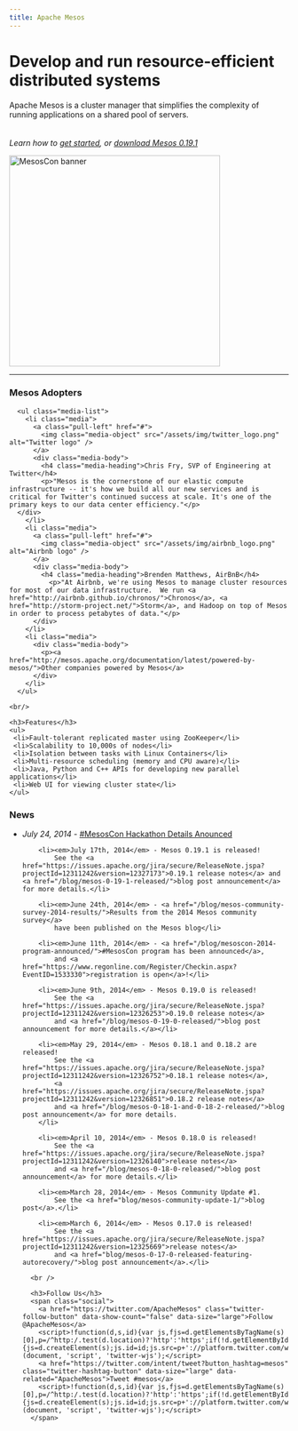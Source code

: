 ```yaml
---
title: Apache Mesos
---
```


<div class="container-fluid homepage jumbotron">
	<div class="row">
	  <div class="col-md-7 nopadding">
	    <h1>Develop and run resource-efficient distributed systems</h1>
	    <p class="lead">Apache Mesos is a cluster manager that simplifies the complexity of running applications on a shared pool of servers.<br /><br /><br /><em>Learn how to <a href="/gettingstarted/">get started</a>, or <a href="/downloads/">download Mesos 0.19.1</a></em></p>
	  </div>
	  <div class="col-md-5">
            <a href="http://events.linuxfoundation.org/events/mesoscon/"><img src="/assets/img/mesoscon-banner-small.png" style="width: 380px" alt="MesosCon banner" /></a>
	  </div>
	</div>
</div>

<hr>

<!-- lowersection -->
<div class="row">
  <div class="col-md-7">
    <h3>Mesos Adopters</h3>

      <ul class="media-list">
        <li class="media">
          <a class="pull-left" href="#">
            <img class="media-object" src="/assets/img/twitter_logo.png" alt="Twitter logo" />
          </a>
          <div class="media-body">
            <h4 class="media-heading">Chris Fry, SVP of Engineering at Twitter</h4>
            <p>"Mesos is the cornerstone of our elastic compute infrastructure -- it's how we build all our new services and is critical for Twitter's continued success at scale. It's one of the primary keys to our data center efficiency."</p>
	  </div>
        </li>
        <li class="media">
          <a class="pull-left" href="#">
            <img class="media-object" src="/assets/img/airbnb_logo.png" alt="Airbnb logo" />
          </a>
          <div class="media-body">
            <h4 class="media-heading">Brenden Matthews, AirBnB</h4>
              <p>"At Airbnb, we're using Mesos to manage cluster resources for most of our data infrastructure.  We run <a href="http://airbnb.github.io/chronos/">Chronos</a>, <a href="http://storm-project.net/">Storm</a>, and Hadoop on top of Mesos in order to process petabytes of data."</p>
          </div>
        </li>
        <li class="media">
          <div class="media-body">
            <p><a href="http://mesos.apache.org/documentation/latest/powered-by-mesos/">Other companies powered by Mesos</a>
          </div>
        </li>
      </ul>

    <br/>

    <h3>Features</h3>
    <ul>
     <li>Fault-tolerant replicated master using ZooKeeper</li>
     <li>Scalability to 10,000s of nodes</li>
     <li>Isolation between tasks with Linux Containers</li>
     <li>Multi-resource scheduling (memory and CPU aware)</li>
     <li>Java, Python and C++ APIs for developing new parallel applications</li>
     <li>Web UI for viewing cluster state</li>
    </ul>
  </div>
  <div class="col-md-5">
    <h3>News</h3>
      <ul>
				<li><em>July 24, 2014</em> - <a href="/blog/mesoscon-2014-hackathon-details-announced/">#MesosCon Hackathon Details Anounced</a></li>
				
        <li><em>July 17th, 2014</em> - Mesos 0.19.1 is released!
            See the <a href="https://issues.apache.org/jira/secure/ReleaseNote.jspa?projectId=12311242&version=12327173">0.19.1 release notes</a> and <a href="/blog/mesos-0-19-1-released/">blog post announcement</a> for more details.</li>
        
        <li><em>June 24th, 2014</em> - <a href="/blog/mesos-community-survey-2014-results/">Results from the 2014 Mesos community survey</a>
            have been published on the Mesos blog</li>

        <li><em>June 11th, 2014</em> - <a href="/blog/mesoscon-2014-program-announced/">#MesosCon program has been announced</a>,
            and <a href="https://www.regonline.com/Register/Checkin.aspx?EventID=1533330">registration is open</a>!</li>
				
        <li><em>June 9th, 2014</em> - Mesos 0.19.0 is released!
            See the <a href="https://issues.apache.org/jira/secure/ReleaseNote.jspa?projectId=12311242&version=12326253">0.19.0 release notes</a>
            and <a href="/blog/mesos-0-19-0-released/">blog post announcement for more details.</a></li>
        
        <li><em>May 29, 2014</em> - Mesos 0.18.1 and 0.18.2 are released!
            See the <a href="https://issues.apache.org/jira/secure/ReleaseNote.jspa?projectId=12311242&version=12326752">0.18.1 release notes</a>,
            <a href="https://issues.apache.org/jira/secure/ReleaseNote.jspa?projectId=12311242&version=12326851">0.18.2 release notes</a>
            and <a href="/blog/mesos-0-18-1-and-0-18-2-released/">blog post announcement</a> for more details.
        </li>
        
        <li><em>April 10, 2014</em> - Mesos 0.18.0 is released!
            See the <a href="https://issues.apache.org/jira/secure/ReleaseNote.jspa?projectId=12311242&version=12326140">release notes</a>
            and <a href="/blog/mesos-0-18-0-released/">blog post announcement</a> for more details.</li>
        
        <li><em>March 28, 2014</em> - Mesos Community Update #1.
            See the <a href="blog/mesos-community-update-1/">blog post</a>.</li>
          
        <li><em>March 6, 2014</em> - Mesos 0.17.0 is released!
            See the <a href="https://issues.apache.org/jira/secure/ReleaseNote.jspa?projectId=12311242&version=12325669">release notes</a>
            and <a href="blog/mesos-0-17-0-released-featuring-autorecovery/">blog post announcement</a>.</li>

      <br />

      <h3>Follow Us</h3>
      <span class="social">
        <a href="https://twitter.com/ApacheMesos" class="twitter-follow-button" data-show-count="false" data-size="large">Follow @ApacheMesos</a>
        <script>!function(d,s,id){var js,fjs=d.getElementsByTagName(s)[0],p=/^http:/.test(d.location)?'http':'https';if(!d.getElementById(id)){js=d.createElement(s);js.id=id;js.src=p+'://platform.twitter.com/widgets.js';fjs.parentNode.insertBefore(js,fjs);}}(document, 'script', 'twitter-wjs');</script>
        <a href="https://twitter.com/intent/tweet?button_hashtag=mesos" class="twitter-hashtag-button" data-size="large" data-related="ApacheMesos">Tweet #mesos</a>
        <script>!function(d,s,id){var js,fjs=d.getElementsByTagName(s)[0],p=/^http:/.test(d.location)?'http':'https';if(!d.getElementById(id)){js=d.createElement(s);js.id=id;js.src=p+'://platform.twitter.com/widgets.js';fjs.parentNode.insertBefore(js,fjs);}}(document, 'script', 'twitter-wjs');</script>
      </span>
 </div>
</div>
<!-- /lowersection -->
